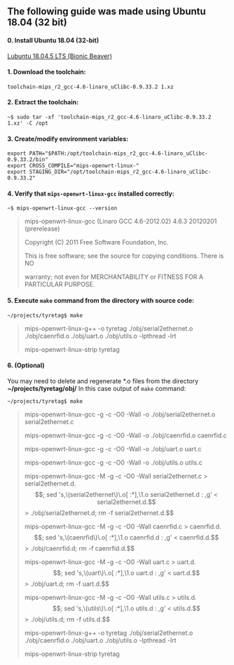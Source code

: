 ## The following guide was made using Ubuntu 18.04 (32 bit)

#### 0. Install Ubuntu 18.04 (32-bit)

[Lubuntu 18.04.5 LTS (Bionic Beaver)](https://cdimage.ubuntu.com/lubuntu/releases/18.04/release/)

#### 1. Download the toolchain: 
```
toolchain-mips_r2_gcc-4.6-linaro_uClibc-0.9.33.2 1.xz

```

#### 2. Extract the toolchain:
```
~$ sudo tar -xf 'toolchain-mips_r2_gcc-4.6-linaro_uClibc-0.9.33.2 1.xz' -C /opt

```

#### 3. Create/modify environment variables:
```
export PATH="$PATH:/opt/toolchain-mips_r2_gcc-4.6-linaro_uClibc-0.9.33.2/bin"
export CROSS_COMPILE="mips-openwrt-linux-"
export STAGING_DIR="/opt/toolchain-mips_r2_gcc-4.6-linaro_uClibc-0.9.33.2"
```
	
#### 4. Verify that `mips-openwrt-linux-gcc` installed correctly:
```
~$ mips-openwrt-linux-gcc --version

```
> mips-openwrt-linux-gcc (Linaro GCC 4.6-2012.02) 4.6.3 20120201 (prerelease)
> 
> Copyright (C) 2011 Free Software Foundation, Inc.
> 
> This is free software; see the source for copying conditions.  There is NO
>
> warranty; not even for MERCHANTABILITY or FITNESS FOR A PARTICULAR PURPOSE.

#### 5. Execute `make` command from the directory with source code:
```
~/projects/tyretag$ make

```
> mips-openwrt-linux-g++ -o tyretag ./obj/serial2ethernet.o ./obj/caenrfid.o ./obj/uart.o ./obj/utils.o -lpthread -lrt
> 
> mips-openwrt-linux-strip tyretag

#### 6. (Optional)
You may need to delete and regenerate *.o files from the directory **~/projects/tyretag/obj/**
In this case output of `make` command:

```
~/projects/tyretag$ make

```
> mips-openwrt-linux-gcc -g -c -O0 -Wall -o ./obj/serial2ethernet.o serial2ethernet.c
> 
> mips-openwrt-linux-gcc -g -c -O0 -Wall -o ./obj/caenrfid.o caenrfid.c
> 
> mips-openwrt-linux-gcc -g -c -O0 -Wall -o ./obj/uart.o uart.c
> 
> mips-openwrt-linux-gcc -g -c -O0 -Wall -o ./obj/utils.o utils.c
> 
> mips-openwrt-linux-gcc -M -g -c -O0 -Wall serial2ethernet.c > serial2ethernet.d.$$; sed 's,\(serial2ethernet\)\.o[ :*],\1.o serial2ethernet.d : ,g' < serial2ethernet.d.$$ > ./obj/serial2ethernet.d; rm -f serial2ethernet.d.$$
> 
> mips-openwrt-linux-gcc -M -g -c -O0 -Wall caenrfid.c > caenrfid.d.$$; sed 's,\(caenrfid\)\.o[ :*],\1.o caenrfid.d : ,g' < caenrfid.d.$$ > ./obj/caenrfid.d; rm -f caenrfid.d.$$
> 
> mips-openwrt-linux-gcc -M -g -c -O0 -Wall uart.c > uart.d.$$; sed 's,\(uart\)\.o[ :*],\1.o uart.d : ,g' < uart.d.$$ > ./obj/uart.d; rm -f uart.d.$$
> 
> mips-openwrt-linux-gcc -M -g -c -O0 -Wall utils.c > utils.d.$$; sed 's,\(utils\)\.o[ :*],\1.o utils.d : ,g' < utils.d.$$ > ./obj/utils.d; rm -f utils.d.$$
> 
> mips-openwrt-linux-g++ -o tyretag ./obj/serial2ethernet.o ./obj/caenrfid.o ./obj/uart.o ./obj/utils.o -lpthread -lrt
> 
> mips-openwrt-linux-strip tyretag
	

